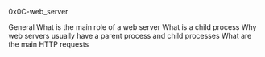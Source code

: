 0x0C-web_server

General
What is the main role of a web server
What is a child process
Why web servers usually have a parent process and child processes
What are the main HTTP requests
